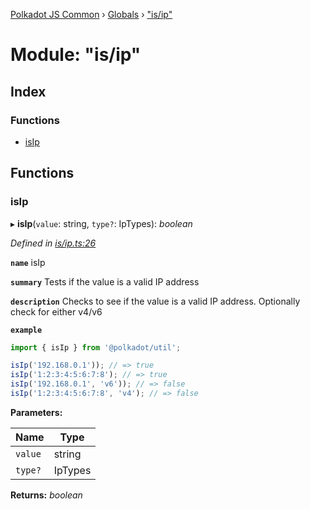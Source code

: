 [Polkadot JS Common](../README.md) › [Globals](../globals.md) › ["is/ip"](_is_ip_.md)

# Module: "is/ip"

## Index

### Functions

* [isIp](_is_ip_.md#isip)

## Functions

###  isIp

▸ **isIp**(`value`: string, `type?`: IpTypes): *boolean*

*Defined in [is/ip.ts:26](https://github.com/polkadot-js/common/blob/ffc6b032/packages/util/src/is/ip.ts#L26)*

**`name`** isIp

**`summary`** Tests if the value is a valid IP address

**`description`** 
Checks to see if the value is a valid IP address. Optionally check for either v4/v6

**`example`** 
<BR>

```javascript
import { isIp } from '@polkadot/util';

isIp('192.168.0.1')); // => true
isIp('1:2:3:4:5:6:7:8'); // => true
isIp('192.168.0.1', 'v6')); // => false
isIp('1:2:3:4:5:6:7:8', 'v4'); // => false
```

**Parameters:**

Name | Type |
------ | ------ |
`value` | string |
`type?` | IpTypes |

**Returns:** *boolean*

